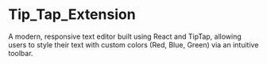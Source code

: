 # Tip_Tap_Extension
A modern, responsive text editor built using React and TipTap, allowing users to style their text with custom colors (Red, Blue, Green) via an intuitive toolbar.
